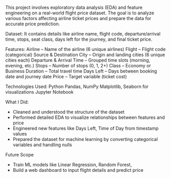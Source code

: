 This project involves exploratory data analysis (EDA) and feature engineering on a real-world flight price dataset. The goal is to analyze various factors affecting airline ticket prices and prepare the data for accurate price prediction.

 Dataset:
It contains details like airline name, flight code, departure/arrival time, stops, seat class, days left for the journey, and final ticket price.

 Features:
Airline – Name of the airline (6 unique airlines)
Flight – Flight code (categorical)
Source & Destination City – Origin and landing cities (6 unique cities each)
Departure & Arrival Time – Grouped time slots (morning, evening, etc.)
Stops – Number of stops (0, 1, 2+)
Class – Economy or Business
Duration – Total travel time
Days Left – Days between booking date and journey date
Price – Target variable (ticket cost)

Technologies Used:
Python
Pandas, NumPy
Matplotlib, Seaborn for visualizations
Jupyter Notebook

 What I Did:
* Cleaned and understood the structure of the dataset
* Performed detailed EDA to visualize relationships between features and price
* Engineered new features like Days Left, Time of Day from timestamp values
* Prepared the dataset for machine learning by converting categorical variables and handling nulls

 Future Scope
* Train ML models like Linear Regression, Random Forest, 
* Build a web dashboard to input flight details and predict price
